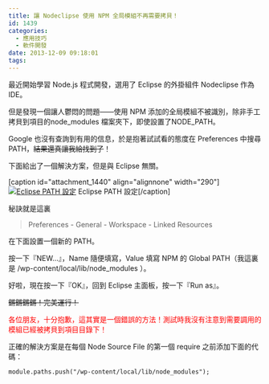 ```yaml
---
title: 讓 Nodeclipse 使用 NPM 全局模組不再需要拷貝！
id: 1439
categories:
  - 應用技巧
  - 軟件開發
date: 2013-12-09 09:18:01
tags:
---
```


最近開始學習 Node.js 程式開發，選用了 Eclipse 的外掛組件 Nodeclipse 作為 IDE。

但是發現一個讓人鬱悶的問題——使用 NPM 添加的全局模組不被識別，除非手工拷貝到項目的node_modules 檔案夾下，即使設置了NODE_PATH。

Google 也沒有查詢到有用的信息，於是抱著試試看的態度在 Preferences 中搜尋 PATH，<del>結果還真讓我給找到了</del>！

下面給出了一個解決方案，但是與 Eclipse 無關。

<!--more-->

[caption id="attachment_1440" align="alignnone" width="290"][![Eclipse PATH 設定](/wp-content/uploads/2013/12/螢幕快照-2013-12-09-09.12.56-290x300.png)](/wp-content/uploads/2013/12/螢幕快照-2013-12-09-09.12.56-e1389272874825.png) Eclipse PATH 設定[/caption]

秘訣就是這裏

> Preferences - General - Workspace - Linked Resources

在下面設置一個新的 PATH。

按一下『NEW...』，Name 隨便填寫，Value 填寫 NPM 的 Global PATH（我這裏是 /wp-content/local/lib/node_modules ）。

好啦，現在按一下『OK』，回到 Eclipse 主面板，按一下『Run as』。

<del>鏘鏘鏘鏘！完美運行！</del>

<span style="color: #ff0000;">各位朋友，十分抱歉，這其實是一個錯誤的方法！測試時我沒有注意到需要調用的模組已經被拷貝到項目目錄下！</span>

正確的解決方案是在每個 Node Source File 的第一個 require 之前添加下面的代碼：

```
module.paths.push("/wp-content/local/lib/node_modules");
```

